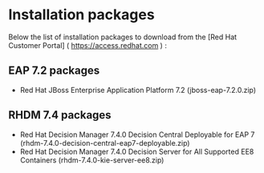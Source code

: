 # Installation packages

Below the list of installation packages to download from the [Red Hat Customer Portal] ( https://access.redhat.com ) :

## EAP 7.2 packages
* Red Hat JBoss Enterprise Application Platform 7.2 
(jboss-eap-7.2.0.zip)

## RHDM 7.4 packages
* Red Hat Decision Manager 7.4.0 Decision Central Deployable for EAP 7 
(rhdm-7.4.0-decision-central-eap7-deployable.zip)
* Red Hat Decision Manager 7.4.0 Decision Server for All Supported EE8 Containers
(rhdm-7.4.0-kie-server-ee8.zip)